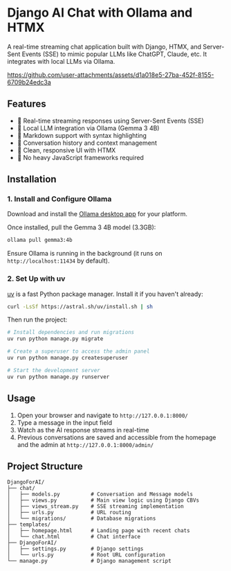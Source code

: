 # Django AI Chat with Ollama and HTMX

A real-time streaming chat application built with Django, HTMX, and Server-Sent Events (SSE) to mimic popular LLMs like ChatGPT, Claude, etc. It integrates with local LLMs via Ollama.

https://github.com/user-attachments/assets/d1a018e5-27ba-452f-8155-6709b24edc3a

## Features

- 🚀 Real-time streaming responses using Server-Sent Events (SSE)
- 🤖 Local LLM integration via Ollama (Gemma 3 4B)
- 📝 Markdown support with syntax highlighting
- 💬 Conversation history and context management
- 🎨 Clean, responsive UI with HTMX
- 🔄 No heavy JavaScript frameworks required

## Installation

### 1. Install and Configure Ollama

Download and install the [Ollama desktop app](https://ollama.com/) for your platform.

Once installed, pull the Gemma 3 4B model (3.3GB):

```bash
ollama pull gemma3:4b
```

Ensure Ollama is running in the background (it runs on `http://localhost:11434` by default).

### 2. Set Up with uv

[uv](https://docs.astral.sh/uv/) is a fast Python package manager. Install it if you haven't already:

```bash
curl -LsSf https://astral.sh/uv/install.sh | sh
```

Then run the project:

```bash
# Install dependencies and run migrations
uv run python manage.py migrate

# Create a superuser to access the admin panel
uv run python manage.py createsuperuser

# Start the development server
uv run python manage.py runserver
```

## Usage

1. Open your browser and navigate to `http://127.0.0.1:8000/`
2. Type a message in the input field
3. Watch as the AI response streams in real-time
4. Previous conversations are saved and accessible from the homepage and the admin at `http://127.0.0.1:8000/admin/`

## Project Structure

```
DjangoForAI/
├── chat/
│   ├── models.py          # Conversation and Message models
│   ├── views.py           # Main view logic using Django CBVs
│   ├── views_stream.py    # SSE streaming implementation
│   ├── urls.py            # URL routing
│   └── migrations/        # Database migrations
├── templates/
│   ├── homepage.html      # Landing page with recent chats
│   └── chat.html          # Chat interface
├── DjangoForAI/
│   ├── settings.py        # Django settings
│   └── urls.py            # Root URL configuration
└── manage.py              # Django management script
```
